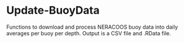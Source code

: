 # Update-BuoyData
Functions to download and process NERACOOS buoy data into daily averages per buoy per depth. Output is a CSV file and .RData file.
